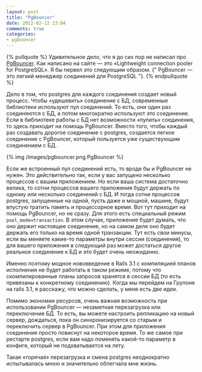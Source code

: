 ```yaml
---
layout: post
title: "PgBouncer"
date: 2012-02-12 23:04
comments: true
categories: 
- pgbouncer
---
```


{% pullquote %}
Удивительное дело, что я до сих пор не написал про [PgBouncer](http://pgfoundry.org/projects/pgbouncer/). Как написано
на сайте — это «Lightweight connection pooler for PostgreSQL». Я бы первел это следующим образом.
{" PgBouncer — это легкий менеджер соединений для PostgreSQL "}.
{% endpullquote %}

<!-- more -->

Дело в том, что postgres для каждого соединения создает новый процесс. Чтобы «удешевить» соединение с БД, современные
библиотеки используют пул соединений. То есть, они один раз соединяются с БД, а потом многократно используют это
соединение. Если в библиотеке работы с БД нет возможности «пулить» соединения, то здесь приходит на помощь PgBouncer.
Вместо того, чтобы каждый раз создавать дорогое соединение с postgres, создается легкое соединение с PgBouncer, который
пользуется уже существующим соединением с БД.

{% img /images/pgbouncer.png PgBouncer %}

Если же встроенный пул соединений есть, то вроде бы и PgBouncer не нужен.  Это действительно так, если у вас запущено
несколько процессов с вашим приложением. Но если ваша система достаточно велика, то сотни процессов вашего приложения
будут держать по одному или несколько соединений с БД. И тогда сотни процессов postgres, запущенные
на одной, пусть даже и мощной, машине, будут впустую тратить память и процессорное время. Вот тут приходит на помощь
PgBouncer, но не сразу. Для этого есть специальный режим `pool_mode=transaction`. В этом случае, приложение будет
думать, что оно держит настоящее соединение, но на самом деле оно будет держать его только на время одной транзакции. Тут есть
свои минусы, если вы меняете какие-то параметры внутри сессии (соединения), то для вашего приложения в следующий раз
может достаться другое реальное соединение к БД и это будет очень неожиданно.

Именно поэтому модное нововведение в Rails 3.1 с компиляцией планов исполнения не будет работать в таком режиме, потому что 
скомпилированные планы запросов хранятся в сессии БД (то есть привязаны к конкретному соединению). Когда мы перейдем на
Групоне на rails 3.1, я расскажу, что можно сделать, у меня есть две идеи.

Помимо экономии ресурсов, очень важная возможность при использовании PgBouncer — незаметная перезагрузка или
переключение БД. То есть, вы можете настроить репликацию на новый сервер, дождаться, пока он синхронизируется со старым и 
переключить сервер в PgBouncer. При этом для приложения соединения просто повиснут на некоторое время. То же самое при
рестарте postgres, если вам надо поменять какой-то параметр в конфиге, который не подхватывается на лету.

Такая «горячая» перезагрузка и смена postgres неоднократно испытывалась мною и значительно облегчала мне жизнь.
